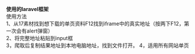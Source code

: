 **使用的laravel框架**   
使用方法  
1、从17素材找到想下载的单页资料F12找到iframe中的真实地址（按两下F12，第一次会有alert弹窗）  
2、将完整地址粘贴到input框  
3，爬取后复制结果地址到本地电脑地址，找到文件打开。
4，适用所有网站单页
